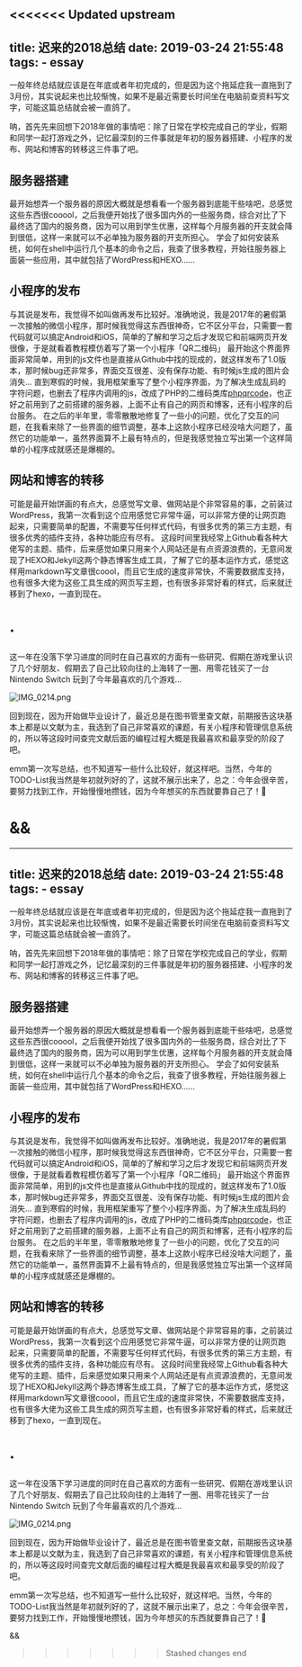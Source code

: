 <<<<<<< Updated upstream
---
title: 迟来的2018总结
date: 2019-03-24 21:55:48
tags:
    - essay
---
一般年终总结就应该是在年底或者年初完成的，但是因为这个拖延症我一直拖到了3月份，其实说起来也比较惭愧，如果不是最近需要长时间坐在电脑前查资料写文字，可能这篇总结就会被一直鸽了。

呐，首先先来回想下2018年做的事情吧：除了日常在学校完成自己的学业，假期和同学一起打游戏之外，记忆最深刻的三件事就是年初的服务器搭建、小程序的发布、网站和博客的转移这三件事了吧。

## 服务器搭建
最开始想弄一个服务器的原因大概就是想看看一个服务器到底能干些啥吧，总感觉这些东西很cooool，之后我便开始找了很多国内外的一些服务商，综合对比了下最终选了国内的服务商，因为可以用到学生优惠，这样每个月服务器的开支就会降到很低，这样一来就可以不必单独为服务器的开支所担心。
学会了如何安装系统，如何在shell中运行几个基本的命令之后，我查了很多教程，开始往服务器上面装一些应用，其中就包括了WordPress和HEXO……

## 小程序的发布
与其说是发布，我觉得不如叫做再发布比较好。准确地说，我是2017年的暑假第一次接触的微信小程序，那时候我觉得这东西很神奇，它不区分平台，只需要一套代码就可以搞定Android和iOS，简单的了解和学习之后才发现它和前端网页开发很像，于是就看着教程模仿着写了第一个小程序「QR二维码」
最开始这个界面界面非常简单，用到的js文件也是直接从Github中找的现成的，就这样发布了1.0版本，那时候bug还非常多，界面交互很差、没有保存功能、有时候js生成的图片会消失…
直到寒假的时候，我用框架重写了整个小程序界面，为了解决生成乱码的字符问题，也删去了程序内调用的js，改成了PHP的二维码类库[phpqrcode](http://phpqrcode.sourceforge.net)，也正好之前用到了之前搭建的服务器，上面不止有自己的网页和博客，还有小程序的后台服务。
在之后的半年里，零零散散地修复了一些小的问题，优化了交互的问题，在我看来除了一些界面的细节调整，基本上这款小程序已经没啥大问题了，虽然它的功能单一，虽然界面算不上最有特点的，但是我感觉独立写出第一个这样简单的小程序成就感还是爆棚的。

## 网站和博客的转移
可能是最开始饼画的有点大，总感觉写文章、做网站是个非常容易的事，之前装过WordPress，我第一次看到这个应用感觉它非常牛逼，可以非常方便的让网页跑起来，只需要简单的配置，不需要写任何样式代码，有很多优秀的第三方主题，有很多优秀的插件支持，各种功能应有尽有。
这段时间里我经常上Github看各种大佬写的主题、插件，后来感觉如果只用来个人网站还是有点资源浪费的，无意间发现了HEXO和Jekyll这两个静态博客生成工具，了解了它的基本运作方式，感觉这样用markdown写文章很coool，而且它生成的速度非常快，不需要数据库支持，也有很多大佬为这些工具生成的网页写主题，也有很多非常好看的样式，后来就迁移到了hexo，一直到现在。

# ·
这一年在没落下学习进度的同时在自己喜欢的方面有一些研究、假期在游戏里认识了几个好朋友、假期去了自己比较向往的上海转了一圈、用零花钱买了一台Nintendo Switch 玩到了今年最喜欢的几个游戏…

![IMG_0214.png](https://i.loli.net/2019/03/25/5c989d65481a4.png)

回到现在，因为开始做毕业设计了，最近总是在图书管里查文献，前期报告这块基本上都是以文献为主，我选到了自己非常喜欢的课题，有关小程序和管理信息系统的，所以等这段时间查完文献后面的编程过程大概是我最喜欢和最享受的阶段了吧。

emm第一次写总结，也不知道写一些什么比较好，就这样吧。当然，今年的TODO-List我当然是年初就列好的了，这就不展示出来了，总之：今年会很辛苦，要努力找到工作，开始慢慢地攒钱，因为今年想买的东西就要靠自己了！💪


&&
=======
---
title: 迟来的2018总结
date: 2019-03-24 21:55:48
tags:
    - essay
---
一般年终总结就应该是在年底或者年初完成的，但是因为这个拖延症我一直拖到了3月份，其实说起来也比较惭愧，如果不是最近需要长时间坐在电脑前查资料写文字，可能这篇总结就会被一直鸽了。

呐，首先先来回想下2018年做的事情吧：除了日常在学校完成自己的学业，假期和同学一起打游戏之外，记忆最深刻的三件事就是年初的服务器搭建、小程序的发布、网站和博客的转移这三件事了吧。

## 服务器搭建
最开始想弄一个服务器的原因大概就是想看看一个服务器到底能干些啥吧，总感觉这些东西很cooool，之后我便开始找了很多国内外的一些服务商，综合对比了下最终选了国内的服务商，因为可以用到学生优惠，这样每个月服务器的开支就会降到很低，这样一来就可以不必单独为服务器的开支所担心。
学会了如何安装系统，如何在shell中运行几个基本的命令之后，我查了很多教程，开始往服务器上面装一些应用，其中就包括了WordPress和HEXO……

## 小程序的发布
与其说是发布，我觉得不如叫做再发布比较好。准确地说，我是2017年的暑假第一次接触的微信小程序，那时候我觉得这东西很神奇，它不区分平台，只需要一套代码就可以搞定Android和iOS，简单的了解和学习之后才发现它和前端网页开发很像，于是就看着教程模仿着写了第一个小程序「QR二维码」
最开始这个界面界面非常简单，用到的js文件也是直接从Github中找的现成的，就这样发布了1.0版本，那时候bug还非常多，界面交互很差、没有保存功能、有时候js生成的图片会消失…
直到寒假的时候，我用框架重写了整个小程序界面，为了解决生成乱码的字符问题，也删去了程序内调用的js，改成了PHP的二维码类库[phpqrcode](http://phpqrcode.sourceforge.net)，也正好之前用到了之前搭建的服务器，上面不止有自己的网页和博客，还有小程序的后台服务。
在之后的半年里，零零散散地修复了一些小的问题，优化了交互的问题，在我看来除了一些界面的细节调整，基本上这款小程序已经没啥大问题了，虽然它的功能单一，虽然界面算不上最有特点的，但是我感觉独立写出第一个这样简单的小程序成就感还是爆棚的。

## 网站和博客的转移
可能是最开始饼画的有点大，总感觉写文章、做网站是个非常容易的事，之前装过WordPress，我第一次看到这个应用感觉它非常牛逼，可以非常方便的让网页跑起来，只需要简单的配置，不需要写任何样式代码，有很多优秀的第三方主题，有很多优秀的插件支持，各种功能应有尽有。
这段时间里我经常上Github看各种大佬写的主题、插件，后来感觉如果只用来个人网站还是有点资源浪费的，无意间发现了HEXO和Jekyll这两个静态博客生成工具，了解了它的基本运作方式，感觉这样用markdown写文章很coool，而且它生成的速度非常快，不需要数据库支持，也有很多大佬为这些工具生成的网页写主题，也有很多非常好看的样式，后来就迁移到了hexo，一直到现在。

# ·
这一年在没落下学习进度的同时在自己喜欢的方面有一些研究、假期在游戏里认识了几个好朋友、假期去了自己比较向往的上海转了一圈、用零花钱买了一台Nintendo Switch 玩到了今年最喜欢的几个游戏…

![IMG_0214.png](https://i.loli.net/2019/03/25/5c989d65481a4.png)

回到现在，因为开始做毕业设计了，最近总是在图书管里查文献，前期报告这块基本上都是以文献为主，我选到了自己非常喜欢的课题，有关小程序和管理信息系统的，所以等这段时间查完文献后面的编程过程大概是我最喜欢和最享受的阶段了吧。

emm第一次写总结，也不知道写一些什么比较好，就这样吧。当然，今年的TODO-List我当然是年初就列好的了，这就不展示出来了，总之：今年会很辛苦，要努力找到工作，开始慢慢地攒钱，因为今年想买的东西就要靠自己了！💪


&&
>>>>>>> Stashed changes
end